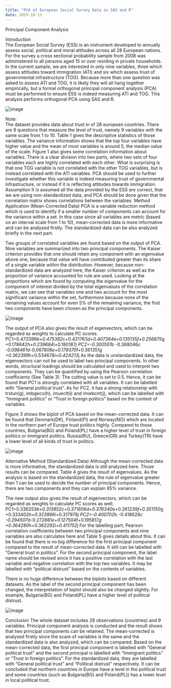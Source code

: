 ```yaml
---
title: "PCA of European Social Survey Data in SAS and R"
date: 2019-10-13
---
```

Principal Component Analysis  

Introduction  
The European Social Survey (ESS) is an instrument developed to annually assess social, political and moral attitudes across all 28 European nations. For the survey a cross sectional probability sample from 2008 was administered to all persons aged 15 or over residing in private households. In the current sample, we are interested in only nine variables, three which assess attitudes toward immigration (ATI) and six which assess trust of governmental infrastructure (TOG). Because more than one question was asked to assess ATI and TOG, it is likely they will all hang together empirically, but a formal orthogonal principal component analysis (PCA) must be performed to ensure ESS is indeed measuring ATI and TOG. This analysis performs orthogonal PCA using SAS and R.  


![image](https://user-images.githubusercontent.com/43667919/187030648-325d1884-e22d-4609-8f2a-00997ff04169.png)  

Note:  
The dataset provides data about trust in of 28 european countries. There are 9 questions that measure the level of trust, namely 9 variables with the same scale from 1 to 10. Table 1 gives the descriptive statistics of those variables. The variance information shows that the top four variables have higher value and the mean of most variables is around 5, the median value of the scale. Figure 1 also gives some correlation information about variables. There is a clear division into two parts, where two sets of four variables each are highly correlated with each other. What is surprising is that one TOG variable is not correlated with the other TOG variables, but is instead correlated with the ATI variables. PCA should be used to further investigate whether this variable is indeed measuring trust of governmental infrastructure, or instead if it is reflecting attitudes towards immigration. Assumption It is assumed all the data provided by the ESS are correct, that we are using non-standardized data, and PCA should be done given that the correlation matrix shows correlations between the variables. Method Application (Mean-Corrected Data) PCA is a variable reduction method which is used to identify if a smaller number of components can account for the variance within a set. In this case since all variables are metric (based on an interval scale from 1 to 10), mean-corrected data is more informative and can be analysed firstly. The standardized data can be also analyzed briefly in the next part.  

Two groups of correlated variables are found based on the output of PCA. Nine variables are summarized into two principal components. The Kaiser criterion provides that one should retain any component with an eigenvalue above one, because that value will have contributed greater than its share of a single variable within the distribution. However,
because non-standardized data are analyzed here, the Kaiser criterion as well as the proportion of variance accounted for rule are used. Looking at the proportions which are found by computing the eigenvalue for the component of interest divided by the total eigenvalues of the correlation matrix, we can see that variables one and two account for the most significant variance within the set, furthermore because none of the remaining values account for even 5% of the remaining variance, the first two components have been chosen as the principal components.  

![image](https://user-images.githubusercontent.com/43667919/187030712-50249c6f-5738-45cb-976d-a161df591b99.png)

The output of PCA also gives the result of eigenvectors, which can be regarded as weights to calculate PC scores. PC1=0.473399*b+0.475382*c+0.421763*d+0.407364*e+0.135135*f+0.256875*g +0.178642*h+0.239684*i+0.180187*j PC2=-0.300551*b -0.368046*c -0.098461*d-0.067808*e+0.179370*f+0.361351*g +0.362399*h+0.534678*i+0.424213*j As the data is unstandardized data, the eigenvectors can not be used to label two principal components. In other words, structural loadings should be calculated and used to interpret two components. They can be quantified by using the Pearson correlation coefficients (See Table 3). The cutting value is set to 0.5. Hence, it can be found that PC1 is strongly correlated with all variables. It can be labelled with “General political trust”. As for PC2, it has a strong relationship with trstun(g), imbgeco(h), imueclt(i) and imwbcnt(j), which can be labelled with “Immigrant politics” or “Trust in foreign politics” based on the content of variables.  

Figure 3 shows the biplot of PCA based on the mean-corrected data. It can be found that Denmark(DK), Finland(FI) and Norway(NO) which are located in the northern part of Europe trust politics highly. Compared to those countries, Bulgaria(BG) and Poland(PL) have a higher level of trust in foreign politics or immigrant politics. Russia(RU), Greece(GR) and Turkey(TR) have a lower level of all kinds of trust in politics.  

![image](https://user-images.githubusercontent.com/43667919/187030732-11b99e76-a5da-4980-85d5-7e26bc3a386c.png)

Alternative Method (Standardized Data) Although the mean-corrected data is more informative, the standardized data is still analyzed here. Those results can be compared. Table 4 gives the result of eigenvalues. As the analysis is based on the standardized data, the rule of eigenvalue greater than 1 can be used to decide the number of principal components. Hence, there are two components and they can explain 85% variance.  


The new output also gives the result of eigenvectors, which can be regarded as weights to calculate PC scores as well. PC1=0.336253*b+0.313852*c+0.371606*d+0.376340*e+0.261239*f+0.351150*g +0.333402*h+0.323866*i+0.317978*j PC2=-0.400702*b -0.418629*c -0.294507*d-0.272881*e+0.127504*f+0.195817*g +0.364280*h+0.382292*i+0.411752*j For the labelling part, Pearson correlation coefficients between two principal components and nine variables are also calculates here and Table 5 gives details about this. It can be found that there is no big difference for the first principal component compared to the result of mean-corrected data. It still can be labelled with “General trust in politics”. For the second principal component, the label name should be revised since it has a positive correlation with the last variable and negative correlation with the top two variables. It may be labelled with “political distrust” based on the contents of variables.  

There is no huge difference between the biplots based on different datasets. As the label of the second principal component has been changed, the interpretation of biplot should also be changed slightly. For example, Bulgaria(BG) and Poland(PL) have a higher level of political distrust.  

![image](https://user-images.githubusercontent.com/43667919/187030773-0c4d0217-0d65-4b70-acc9-a7a1f35eff64.png)

Conclusion The whole dataset includes 28 observations (countries) and 9 variables. Principal component analysis is conducted and the result shows that two principal components can be retained. The mean-corrected is analysed firstly since the scare of variables is the same and the standardized data is also analyzed, which can be compared. Based on the mean-corrected data, the first principal component is labelled with “General political trust” and the second principal is labelled with “Immigrant politics” or “Trust in foreign politics”. For the standardized data, they are labelled with “General political trust” and “Political distrust” respectively. It can be concluded that northern countries in Europe have a level in the political trust and some countries (such as Bulgaria(BG) and Poland(PL)) has a lower level in local political trust.


